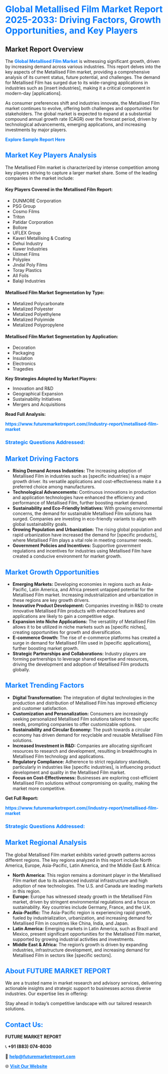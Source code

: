 <h1 style="color: #007BFF;">Global Metallised Film Market Report 2025-2033: Driving Factors, Growth Opportunities, and Key Players</h1>

<section id="overview">
<h2>Market Report Overview</h2>
<p>The <a href="https://www.futuremarketreport.com//industry-report/metallised-film-market" style="color: #007BFF; text-decoration: none;"><strong>Global Metallised Film Market</strong></a> is witnessing significant growth, driven by increasing demand across various industries. This report delves into the key aspects of the Metallised Film market, providing a comprehensive analysis of its current status, future potential, and challenges. The demand for Metallised Film has surged due to its wide-ranging applications in industries such as [insert industries], making it a critical component in modern-day [applications].</p>
<p>As consumer preferences shift and industries innovate, the Metallised Film market continues to evolve, offering both challenges and opportunities for stakeholders. The global market is expected to expand at a substantial compound annual growth rate (CAGR) over the forecast period, driven by technological advancements, emerging applications, and increasing investments by major players.</p>
</section>

<section id="overview">
<p><a href="https://www.futuremarketreport.com//request-sample/reportId=82976" style="color: #007BFF; text-decoration: none;"><strong>Explore Sample Report Here</strong></a></p>
</section>

<section id="key-players">
<h2 style="color: #007BFF;">Market Key Players Analysis</h2>
<p>The Metallised Film market is characterized by intense competition among key players striving to capture a larger market share. Some of the leading companies in the market include:</p>
<h4>Key Players Covered in the Metallised Film Report:</h4>
<ul><li>DUNMORE Corporation</li><li>PSG Group</li><li>Cosmo Films</li><li>Triton</li><li>Patidar Corporation</li><li>Bollore</li><li>UFLEX Group</li><li>Kaveri Metallising &amp; Coating</li><li>Dehui Industry</li><li>Kuwer Industries</li><li>Ultimet Films</li><li>Polyplex</li><li>Jindal Poly Films</li><li>Toray Plastics</li><li>All Foils</li><li>Balaji Industries</li></ul>
<h4>Metallised Film Market Segmentation by Type:</h4>
<ul><li>Metalized Polycarbonate</li><li>Metalized Polyester</li><li>Metalized Polyethylene</li><li>Metalized Polyimide</li><li>Metalized Polypropylene</li></ul>

<h4>Metallised Film Market Segmentation by Application:</h4>
<ul><li>Decoration</li><li>Packaging</li><li>Insulation</li><li>Electronics</li><li>Tragedies</li></ul>
<p><strong>Key Strategies Adopted by Market Players:</strong></p>
<ul>
<li>Innovation and R&D</li>
<li>Geographical Expansion</li>
<li>Sustainability Initiatives</li>
<li>Mergers and Acquisitions</li>
</ul>
</section>

<section>
<p><strong>Read Full Analysis: </strong></p><a href="https://www.futuremarketreport.com//industry-report/metallised-film-market" style="color: #007BFF; text-decoration: none;"><strong>https://www.futuremarketreport.com//industry-report/metallised-film-market</strong></a>
<h3 style="color: #007BFF;">Strategic Questions Addressed:</h3>
</section>

<section id="driving-factors">
<h2 style="color: #007BFF;">Market Driving Factors</h2>
<ul>
<li><strong>Rising Demand Across Industries:</strong> The increasing adoption of Metallised Film in industries such as [specific industries] is a major growth driver. Its versatile applications and cost-effectiveness make it a preferred choice among manufacturers.</li>
<li><strong>Technological Advancements:</strong> Continuous innovations in production and application technologies have enhanced the efficiency and performance of Metallised Film, further boosting market demand.</li>
<li><strong>Sustainability and Eco-Friendly Initiatives:</strong> With growing environmental concerns, the demand for sustainable Metallised Film solutions has surged. Companies are investing in eco-friendly variants to align with global sustainability goals.</li>
<li><strong>Growing Population and Urbanization:</strong> The rising global population and rapid urbanization have increased the demand for [specific products], where Metallised Film plays a vital role in meeting consumer needs.</li>
<li><strong>Government Policies and Incentives:</strong> Supportive government regulations and incentives for industries using Metallised Film have created a conducive environment for market growth.</li>
</ul>
</section>

<section id="growth-opportunities">
<h2 style="color: #007BFF;">Market Growth Opportunities</h2>
<ul>
<li><strong>Emerging Markets:</strong> Developing economies in regions such as Asia-Pacific, Latin America, and Africa present untapped potential for the Metallised Film market. Increasing industrialization and urbanization in these regions are key growth drivers.</li>
<li><strong>Innovative Product Development:</strong> Companies investing in R&D to create innovative Metallised Film products with enhanced features and applications are likely to gain a competitive edge.</li>
<li><strong>Expansion into Niche Applications:</strong> The versatility of Metallised Film allows it to be utilized in niche markets such as [specific niches], creating opportunities for growth and diversification.</li>
<li><strong>E-commerce Growth:</strong> The rise of e-commerce platforms has created a surge in demand for Metallised Film used in [specific applications], further boosting market growth.</li>
<li><strong>Strategic Partnerships and Collaborations:</strong> Industry players are forming partnerships to leverage shared expertise and resources, driving the development and adoption of Metallised Film products globally.</li>
</ul>
</section>

<section id="trending-factors">
<h2 style="color: #007BFF;">Market Trending Factors</h2>
<ul>
<li><strong>Digital Transformation:</strong> The integration of digital technologies in the production and distribution of Metallised Film has improved efficiency and customer satisfaction.</li>
<li><strong>Customization and Personalization:</strong> Consumers are increasingly seeking personalized Metallised Film solutions tailored to their specific needs, prompting companies to offer customizable options.</li>
<li><strong>Sustainability and Circular Economy:</strong> The push towards a circular economy has driven demand for recyclable and reusable Metallised Film solutions.</li>
<li><strong>Increased Investment in R&D:</strong> Companies are allocating significant resources to research and development, resulting in breakthroughs in Metallised Film technology and applications.</li>
<li><strong>Regulatory Compliance:</strong> Adherence to strict regulatory standards, particularly in industries like [specific industries], is influencing product development and quality in the Metallised Film market.</li>
<li><strong>Focus on Cost-Effectiveness:</strong> Businesses are exploring cost-efficient Metallised Film solutions without compromising on quality, making the market more competitive.</li>
</ul>
</section>

<section>
<p><strong>Get Full Report: </strong></p><a href="https://www.futuremarketreport.com//industry-report/metallised-film-market" style="color: #007BFF; text-decoration: none;"><strong>https://www.futuremarketreport.com//industry-report/metallised-film-market</strong></a>
<h3 style="color: #007BFF;">Strategic Questions Addressed:</h3>
</section>


<section id="regional-analysis">
<h2 style="color: #007BFF;">Market Regional Analysis</h2>
<p>The global Metallised Film market exhibits varied growth patterns across different regions. The key regions analyzed in this report include North America, Europe, Asia-Pacific, Latin America, and the Middle East & Africa:</p>
<ul>
<li><strong>North America:</strong> This region remains a dominant player in the Metallised Film market due to its advanced industrial infrastructure and high adoption of new technologies. The U.S. and Canada are leading markets in this region.</li>
<li><strong>Europe:</strong> Europe has witnessed steady growth in the Metallised Film market, driven by stringent environmental regulations and a focus on sustainability. Key countries include Germany, France, and the U.K.</li>
<li><strong>Asia-Pacific:</strong> The Asia-Pacific region is experiencing rapid growth, fueled by industrialization, urbanization, and increasing demand for Metallised Film in countries like China, India, and Japan.</li>
<li><strong>Latin America:</strong> Emerging markets in Latin America, such as Brazil and Mexico, present significant opportunities for the Metallised Film market, supported by growing industrial activities and investments.</li>
<li><strong>Middle East & Africa:</strong> The region’s growth is driven by expanding industries, infrastructure development, and increasing demand for Metallised Film in sectors like [specific sectors].</li>
</ul>
</section>

<footer>
<h2 style="color: #007BFF;">About FUTURE MARKET REPORT</h2>
<p>We are a trusted name in market research and advisory services, delivering actionable insights and strategic support to businesses across diverse industries. Our expertise lies in offering:</p>

<p>Stay ahead in today’s competitive landscape with our tailored research solutions.</p>

<h2 style="color: #007BFF;">Contact Us:</h2>
<p><strong>FUTURE MARKET REPORT</strong></p>
<p>📞 <strong>+91 (883) 074-8030</strong></p>
<p>📧 <strong><a href="mailto:help@futuremarketreport.com" style="color: #007BFF;">help@futuremarketreport.com</a></strong></p>
<p>🌐 <strong><a href="https://www.futuremarketreport.com/" style="color: #007BFF;">Visit Our Website</a></strong></p>
</footer>